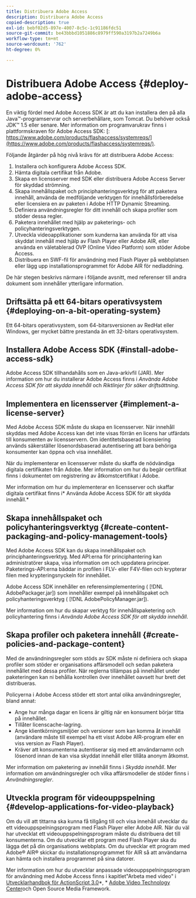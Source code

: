 ```yaml
---
title: Distribuera Adobe Access
description: Distribuera Adobe Access
copied-description: true
exl-id: bebf02d5-897e-4007-8c5c-1c91186fdc51
source-git-commit: be43bbbd1051886c8979ff590a3197b2a7249b6a
workflow-type: tm+mt
source-wordcount: '762'
ht-degree: 0%

---
```


# Distribuera Adobe Access {#deploy-adobe-access}

En viktig fördel med Adobe Access SDK är att du kan installera den på alla Java™-programservrar och serverbehållare, som Tomcat. Du behöver också JDK™ 1.5 eller senare. Mer information om programvarukrav finns i plattformskraven för Adobe Access SDK: [: https://www.adobe.com/products/flashaccess/systemreqs/](https://www.adobe.com/products/flashaccess/systemreqs/).

Följande åtgärder på hög nivå krävs för att distribuera Adobe Access:

1. Installera och konfigurera Adobe Access SDK.
1. Hämta digitala certifikat från Adobe.
1. Skapa en licensserver med SDK eller distribuera Adobe Access Server för skyddad strömning.
1. Skapa innehållspaket och principhanteringsverktyg för att paketera innehåll, använda de medföljande verktygen för innehållsförberedelse eller licensiera en av paketen i Adobe HTTP Dynamic Streaming.
1. Definiera användningsregler för ditt innehåll och skapa profiler som stöder dessa regler.
1. Paketera innehållet med hjälp av paketerings- och policyhanteringsverktygen.
1. Utveckla videoapplikationer som kunderna kan använda för att visa skyddat innehåll med hjälp av Flash Player eller Adobe AIR, eller använda en väletablerad OVP (Online Video Platform) som stöder Adobe Access.
1. Distribuera en SWF-fil för användning med Flash Player på webbplatsen eller lägg upp installationsprogrammet för Adobe AIR för nedladdning.

De här stegen beskrivs närmare i följande avsnitt, med referenser till andra dokument som innehåller ytterligare information.

## Driftsätta på ett 64-bitars operativsystem {#deploying-on-a-bit-operating-system}

Ett 64-bitars operativsystem, som 64-bitarsversionen av RedHat eller Windows, ger mycket bättre prestanda än ett 32-bitars operativsystem.

## Installera Adobe Access SDK {#install-adobe-access-sdk}

Adobe Access SDK tillhandahålls som en Java-arkivfil (JAR). Mer information om hur du installerar Adobe Access finns i *Använda Adobe Access SDK för att skydda innehåll* och *Riktlinjer för säker driftsättning*.

## Implementera en licensserver {#implement-a-license-server}

Med Adobe Access SDK måste du skapa en licensserver. När innehåll skyddas med Adobe Access kan det inte visas förrän en licens har utfärdats till konsumenten av licensservern. Om identitetsbaserad licensiering används säkerställer lösenordsbaserad autentisering att bara behöriga konsumenter kan öppna och visa innehållet.

När du implementerar en licensserver måste du skaffa de nödvändiga digitala certifikaten från Adobe. Mer information om hur du begär certifikat finns i dokumentet om registrering av åtkomstcertifikat i Adobe.

Mer information om hur du implementerar en licensserver och skaffar digitala certifikat finns i* Använda Adobe Access SDK för att skydda innehåll.*

## Skapa innehållspaket och policyhanteringsverktyg {#create-content-packaging-and-policy-management-tools}

Med Adobe Access SDK kan du skapa innehållspaket och principhanteringsverktyg. Med API:erna för principhantering kan administratörer skapa, visa information om och uppdatera principer. Paketerings-API:erna bäddar in profilen i FLV- eller F4V-filen och krypterar filen med krypteringsnyckeln för innehållet.

Adobe Access SDK innehåller en referensimplementering ( [!DNL AdobePackager.jar]) som innehåller exempel på innehållspaket och policyhanteringsverktyg ( [!DNL AdobePolicyManager.jar]).

Mer information om hur du skapar verktyg för innehållspaketering och policyhantering finns i *Använda Adobe Access SDK för att skydda innehåll*.

## Skapa profiler och paketera innehåll {#create-policies-and-package-content}

Med de användningsregler som stöds av SDK måste ni definiera och skapa profiler som stöder er organisations affärsmodell och sedan paketera innehållet med dessa profiler. När reglerna tillämpas på innehållet under paketeringen kan ni behålla kontrollen över innehållet oavsett hur brett det distribueras.

Policyerna i Adobe Access stöder ett stort antal olika användningsregler, bland annat:

* Ange hur många dagar en licens är giltig när en konsument börjar titta på innehållet.
* Tillåter licenscache-lagring.
* Ange klientkörningsmiljöer och versioner som kan komma åt innehåll (användare måste till exempel ha ett visst Adobe AIR-program eller en viss version av Flash Player).
* Kräver att konsumenterna autentiserar sig med ett användarnamn och lösenord innan de kan visa skyddat innehåll eller tillåta anonym åtkomst.

Mer information om paketering av innehåll finns i *Skydda innehåll*. Mer information om användningsregler och vilka affärsmodeller de stöder finns i *Användningsregler*.

## Utveckla program för videouppspelning {#develop-applications-for-video-playback}

Om du vill att tittarna ska kunna få tillgång till och visa innehåll utvecklar du ett videouppspelningsprogram med Flash Player eller Adobe AIR. När du väl har utvecklat ett videouppspelningsprogram måste du distribuera det till konsumenterna. Om du utvecklar ett program med Flash Player ska du lägga det på din organisations webbplats. Om du utvecklar ett program med Adobe® AIR® skickar du installationsprogrammet för AIR så att användarna kan hämta och installera programmet på sina datorer.

Mer information om hur du utvecklar anpassade videouppspelningsprogram för användning med Adobe Access finns i kapitlet&quot;Arbeta med video&quot; i [Utvecklarhandbok för ActionScript 3.0](https://help.adobe.com/en_US/as3/dev/WS9936fa0d5984e93b3f4f38ec1272a447844-8000.html)*, * [Adobe Video Technology Center](https://www.adobe.com/devnet/video/)och Open Source Media Framework.
